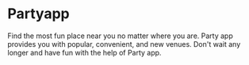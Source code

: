 # Partyapp
Find the most fun place near you no matter where you are. Party app provides you with popular, convenient, and new venues. Don't wait any longer and have fun with the help of Party app.

